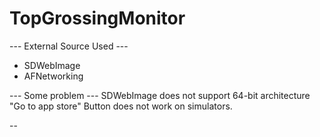 TopGrossingMonitor
==================

--- External Source Used ---
- SDWebImage
- AFNetworking

--- Some problem ---
SDWebImage does not support 64-bit architecture
"Go to app store" Button does not work on simulators.

--